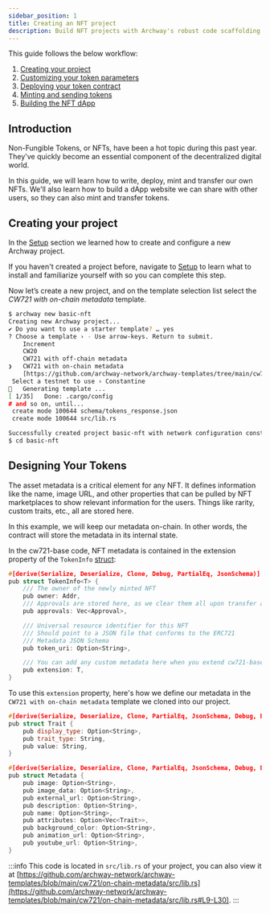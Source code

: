 ```yaml
---
sidebar_position: 1
title: Creating an NFT project
description: Build NFT projects with Archway's robust code scaffolding templates
---
```


This guide follows the below workflow:

1. [Creating your project](#creating-your-project)
2. [Customizing your token parameters](#designing-your-tokens)
3. [Deploying your token contract](./deploy.md)
4. [Minting and sending tokens](./interact.md)
5. [Building the NFT dApp](./dapp.mdx)


## Introduction

Non-Fungible Tokens, or NFTs, have been a hot topic during this past year. They've quickly become an essential component of the decentralized digital world. 

In this guide, we will learn how to write, deploy, mint and transfer our own NFTs. We'll also learn how to build a dApp website we can share with other users, so they can also mint and transfer tokens.

## Creating your project

In the [Setup](../../getting-started/setup.md) section we learned how to create and configure a new Archway project.

If you haven't created a project before, navigate to [Setup](../../getting-started/setup.md) to learn what to install and familiarize yourself with so you can complete this step.

Now let’s create a new project, and on the template selection list select the _CW721 with on-chain metadata_ template.

```bash
$ archway new basic-nft
Creating new Archway project...
✔ Do you want to use a starter template? … yes
? Choose a template › - Use arrow-keys. Return to submit.
    Increment
    CW20
    CW721 with off-chain metadata
❯   CW721 with on-chain metadata
    [https://github.com/archway-network/archway-templates/tree/main/cw721/on-chain-metadata]
 Select a testnet to use › Constantine
🔧   Generating template ...
[ 1/35]   Done: .cargo/config
# and so on, until...
 create mode 100644 schema/tokens_response.json
 create mode 100644 src/lib.rs

Successfully created project basic-nft with network configuration constantine-1
$ cd basic-nft
```

## Designing Your Tokens

The asset metadata is a critical element for any NFT. It defines information like the name, image URL, and other properties that can be pulled by NFT marketplaces to show relevant information for the users. Things like rarity, custom traits, etc., all are stored here.

In this example, we will keep our metadata on-chain. In other words, the contract will store the metadata in its internal state.

In the cw721-base code, NFT metadata is contained in the extension property of the `TokenInfo` [struct](https://github.com/CosmWasm/cw-nfts/blob/v0.9.3/contracts/cw721-base/src/state.rs#L91-L105):


```cpp
#[derive(Serialize, Deserialize, Clone, Debug, PartialEq, JsonSchema)]
pub struct TokenInfo<T> {
    /// The owner of the newly minted NFT
    pub owner: Addr,
    /// Approvals are stored here, as we clear them all upon transfer and cannot accumulate much
    pub approvals: Vec<Approval>,

    /// Universal resource identifier for this NFT
    /// Should point to a JSON file that conforms to the ERC721
    /// Metadata JSON Schema
    pub token_uri: Option<String>,

    /// You can add any custom metadata here when you extend cw721-base
    pub extension: T,
}
```

To use this `extension` property, here's how we define our metadata in the `CW721 with on-chain metadata` template we cloned into our project.

```cpp
#[derive(Serialize, Deserialize, Clone, PartialEq, JsonSchema, Debug, Default)]
pub struct Trait {
    pub display_type: Option<String>,
    pub trait_type: String,
    pub value: String,
}

#[derive(Serialize, Deserialize, Clone, PartialEq, JsonSchema, Debug, Default)]
pub struct Metadata {
    pub image: Option<String>,
    pub image_data: Option<String>,
    pub external_url: Option<String>,
    pub description: Option<String>,
    pub name: Option<String>,
    pub attributes: Option<Vec<Trait>>,
    pub background_color: Option<String>,
    pub animation_url: Option<String>,
    pub youtube_url: Option<String>,
}
```

:::info
This code is located in `src/lib.rs` of your project, you can also view it at [https://github.com/archway-network/archway-templates/blob/main/cw721/on-chain-metadata/src/lib.rs](https://github.com/archway-network/archway-templates/blob/main/cw721/on-chain-metadata/src/lib.rs#L9-L30).
:::

